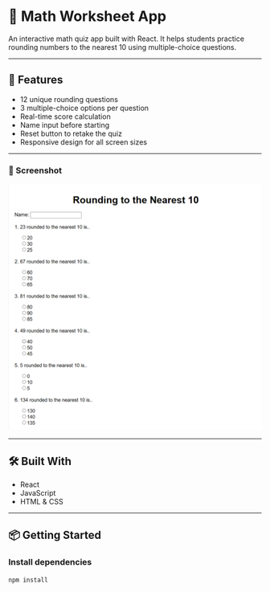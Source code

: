 # 📝 Math Worksheet App

An interactive math quiz app built with React. It helps students practice rounding numbers to the nearest 10 using multiple-choice questions.

---

## 🚀 Features

- 12 unique rounding questions
- 3 multiple-choice options per question
- Real-time score calculation
- Name input before starting
- Reset button to retake the quiz
- Responsive design for all screen sizes

---

### 📸 Screenshot

![App Screenshot](public/screenshot1.png)



---

## 🛠️ Built With

- React
- JavaScript
- HTML & CSS

---

## 📦 Getting Started

### Install dependencies
```bash
npm install
